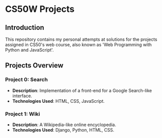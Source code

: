 # CS50W Projects

## Introduction

This repository contains my personal attempts at solutions for the projects assigned in CS50's web course, also known as 'Web Programming with Python and JavaScript'. 

## Projects Overview

### Project 0: Search
- **Description**: Implementation of a front-end for a Google Search-like interface.
- **Technologies Used**: HTML, CSS, JavaScript.

### Project 1: Wiki
- **Description**: A Wikipedia-like online encyclopedia.
- **Technologies Used**: Django, Python, HTML, CSS.

<!-- ### Project 2: Commerce
- **Description**: An eBay-like e-commerce auction site.
- **Technologies Used**: Django, Python, HTML, CSS, JavaScript.

### Project 3: Mail
- **Description**: A front-end for an email client that makes API calls to send and receive emails.
- **Technologies Used**: JavaScript, HTML, CSS.

### Project 4: Network
- **Description**: A Twitter-like social network website.
- **Technologies Used**: Django, Python, JavaScript, HTML, CSS.
